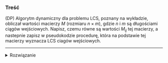 ### Treść 
(DP)
Algorytm dynamiczny dla problemu LCS, poznany na wykładzie, obliczał wartości macierzy $M$ (rozmiaru $n\times m$), gdzie $n$ i $m$ są długościami ciągów wejściowych. Napisz, czemu równe są wartości $M_{ij}$ tej macierzy, a nastepnie zapisz w pseudokodzie procedurę, która na podstawie tej macierzy wyznacza LCS ciagów wejściowych.

------
<details><summary>Rozwiązanie</summary>
<p>

wartość komórki M[i][j] jest równa rozwiązaniu LCS dla ciągów X[1..i] Y[1..j]
inaczej: dp[i][j] = 
   | m == 0 or n == 0     then 0
   | X[i - 1] == Y[j - 1] then 1 + dp[i - 1][j - 1]
   | otherwise            then max(dp[i][j-1], dp[i-1][j])

```python
read X, Y
dp = [[-1 for i in range(n + 1)]for j in range(m + 1)]
def lcs(m, n):

    if (m == 0 or n == 0):
        return 0

    if (dp[m][n] != -1):
        return dp[m][n]

    if X[m - 1] == Y[n - 1]:
        dp[m][n] = 1 + lcs(m - 1, n - 1)
        return dp[m][n]

    dp[m][n] = max(lcs(m, n - 1), lcs(m - 1, n))
    return dp[m][n]
```
bonus: opt zł pam: Używając hirschberga na odtworzenie wzorca, O(n), jeśli nas tylko obchodzi max dł, to mamy ją w O(n) modyfikujkąc alg powyżej